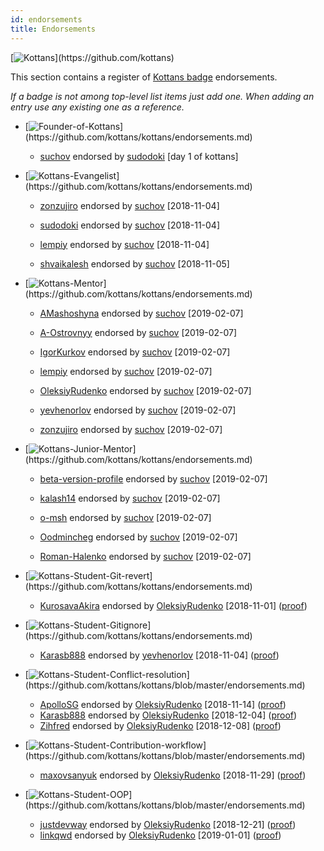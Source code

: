 ```yaml
---
id: endorsements
title: Endorsements
---
```

[![Kottans](https://img.shields.io/badge/%3D(%5E.%5E)%3D-Kottans-lightgrey.svg)](https://github.com/kottans)

This section contains a register of
[Kottans badge](https://github.com/kottans/artifacts/blob/master/badges.md)
endorsements.

_If a badge is not among top-level list items just add one._
_When adding an entry use any existing one as a reference._

 * [![Founder-of-Kottans](https://img.shields.io/badge/%3D(%5E.%5E)%3D-Founder%20of%20Kottans-BlueViolet.svg)](https://github.com/kottans/kottans/endorsements.md)
   - [suchov](https://github.com/suchov) endorsed by
     [sudodoki](https://github.com/sudodoki) [day 1 of kottans]

* [![Kottans-Evangelist](https://img.shields.io/badge/%3D(%5E.%5E)%3D-Kottans%20Evangelist-dc143c.svg)](https://github.com/kottans/kottans/endorsements.md)
   - [zonzujiro](https://github.com/zonzujiro) endorsed by
     [suchov](https://github.com/suchov) [2018-11-04]

   - [sudodoki](https://github.com/sudodoki) endorsed by
     [suchov](https://github.com/suchov) [2018-11-04]

   - [lempiy](https://github.com/lempiy) endorsed by
     [suchov](https://github.com/suchov) [2018-11-04]

   - [shvaikalesh](https://github.com/shvaikalesh) endorsed by
     [suchov](https://github.com/suchov) [2018-11-05]

* [![Kottans-Mentor](https://img.shields.io/badge/%3D(%5E.%5E)%3D-Kottans%20Mentor-dc143c.svg)](https://github.com/kottans/kottans/endorsements.md)

   - [AMashoshyna](https://github.com/AMashoshyna) endorsed by
     [suchov](https://github.com/suchov) [2019-02-07]

   - [A-Ostrovnyy](https://github.com/A-Ostrovnyy) endorsed by
     [suchov](https://github.com/suchov) [2019-02-07]

   - [IgorKurkov](https://github.com/IgorKurkov) endorsed by
     [suchov](https://github.com/suchov) [2019-02-07]

   - [lempiy](https://github.com/lempiy) endorsed by
     [suchov](https://github.com/suchov) [2019-02-07]

   - [OleksiyRudenko](https://github.com/OleksiyRudenko) endorsed by
     [suchov](https://github.com/suchov) [2019-02-07]

   - [yevhenorlov](https://github.com/yevhenorlov) endorsed by
     [suchov](https://github.com/suchov) [2019-02-07]

   - [zonzujiro](https://github.com/zonzujiro) endorsed by
     [suchov](https://github.com/suchov) [2019-02-07]

* [![Kottans-Junior-Mentor](https://img.shields.io/badge/%3D(%5E.%5E)%3D-Kottans%20Mentor%20Jr.-dc143c.svg)](https://github.com/kottans/kottans/endorsements.md)

   - [beta-version-profile](https://github.com/beta-version-profile) endorsed by
     [suchov](https://github.com/suchov) [2019-02-07]

   - [kalash14](https://github.com/kalash14) endorsed by
     [suchov](https://github.com/suchov) [2019-02-07]

   - [o-msh](https://github.com/o-msh) endorsed by
     [suchov](https://github.com/suchov) [2019-02-07]

   - [Oodmincheg](https://github.com/Oodmincheg) endorsed by
     [suchov](https://github.com/suchov) [2019-02-07]

   - [Roman-Halenko](https://github.com/Roman-Halenko) endorsed by
     [suchov](https://github.com/suchov) [2019-02-07]

* [![Kottans-Student-Git-revert](https://img.shields.io/badge/%3D(%5E.%5E)%3D-mastered%20git%20revert-orange.svg)](https://github.com/kottans/kottans/endorsements.md)
  - [KurosavaAkira](https://github.com/KurosavaAkira) endorsed by
    [OleksiyRudenko](https://github.com/OleksiyRudenko) [2018-11-01]
    ([proof](https://github.com/kottans/frontend-2019-homeworks/pull/3#issuecomment-435157422))

* [![Kottans-Student-Gitignore](https://img.shields.io/badge/%3D(%5E.%5E)%3D-mastered%20gitignore-orange.svg)](https://github.com/kottans/kottans/endorsements.md)
  - [Karasb888](https://github.com/Karasb888) endorsed by
    [yevhenorlov](https://github.com/yevhenorlov) [2018-11-04]
    ([proof](https://github.com/kottans/mock-repo/pull/161#issuecomment-435701045))

* [![Kottans-Student-Conflict-resolution](https://img.shields.io/badge/%3D(%5E.%5E)%3D-mastered%20conflict%20resolution-brightgreen.svg)](https://github.com/kottans/kottans/blob/master/endorsements.md)
   - [ApolloSG](https://github.com/ApolloSG) endorsed by
     [OleksiyRudenko](https://github.com/OleksiyRudenko) [2018-11-14]
     ([proof](https://github.com/kottans/mock-repo/pull/167#issuecomment-438464623))
   - [Karasb888](https://github.com/Karasb888) endorsed by
     [OleksiyRudenko](https://github.com/OleksiyRudenko) [2018-12-04]
     ([proof](https://github.com/kottans/frontend-2019-homeworks/pull/66#issuecomment-444229594))
   - [Zihfred](https://github.com/Zihfred) endorsed by
     [OleksiyRudenko](https://github.com/OleksiyRudenko) [2018-12-08]
     ([proof](https://github.com/kottans/frontend-2019-homeworks/pull/73#issuecomment-445447314))

* [![Kottans-Student-Contribution-workflow](https://img.shields.io/badge/%3D(%5E.%5E)%3D-mastered%20contribution%20workflow-6f42c1.svg)](https://github.com/kottans/kottans/blob/master/endorsements.md)
   - [maxovsanyuk](https://github.com/maxovsanyuk) endorsed by
     [OleksiyRudenko](https://github.com/OleksiyRudenko) [2018-11-29]
     ([proof](https://github.com/kottans/frontend-2019-homeworks/pull/37#issuecomment-442990231))
      
* [![Kottans-Student-OOP](https://img.shields.io/badge/%3D(%5E.%5E)%3D-extends%20Developer-blue.svg)](https://github.com/kottans/kottans/blob/master/endorsements.md)
   - [justdevway](https://github.com/justdevway) endorsed by
     [OleksiyRudenko](https://github.com/OleksiyRudenko) [2018-12-21]
     ([proof](https://github.com/kottans/frontend-2019-homeworks/pull/81#issuecomment-449457341))
   - [linkqwd](https://github.com/linkqwd) endorsed by
     [OleksiyRudenko](https://github.com/OleksiyRudenko) [2019-01-01]
     ([proof](https://github.com/kottans/frontend-2019-homeworks/pull/68#issuecomment-450750444))

